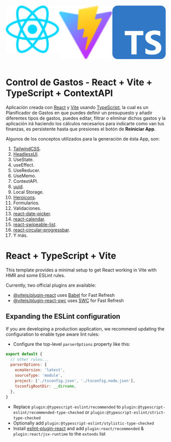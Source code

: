 <div style="display: flex; justify-content: space-between;">
  <p align="center">
    <a href="https://react.dev/" target="blank"><img src="public/react.svg" width="200" alt="React Logo"/></a>
  </p>
  
  <p align="center">
    <a href="https://vitejs.dev/" target="blank"><img src="public/vite.svg" width="200" alt="Vite Logo"/></a>
  </p>

  <p align="center">
    <a href="https://www.typescriptlang.org/" target="blank"><img src="public/typescript.svg" width="200" alt="TypeScript Logo"/></a>
  </p>
</div>

# Control de Gastos - React + Vite + TypeScript + ContextAPI

Aplicación creada con [React](https://react.dev/) y [Vite](https://vitejs.dev/) usando [TypeScript](https://www.typescriptlang.org/), la cual es un Planificador de Gastos en que puedes definir un presupuesto y añadir diferentes tipos de gastos, puedes editar, filtrar o eliminar dichos gastos y la aplicación irá haciendo los cálculos necesarios para indicarte como van tus finanzas, es persistente hasta que presiones el botón de **Reiniciar App**.

Algunos de los conceptos utilizados para la generación de ésta App, son:

1. [TailwindCSS](https://www.npmjs.com/package/tailwindcss).
2. [HeadlessUI](https://headlessui.com/).
3. UseState.
4. useEffect.
5. UseReducer.
6. UseMemo.
7. ContextAPI.
8. [uuid](https://www.npmjs.com/package/uuid).
9. Local Storage.
10. [Heroicons](https://www.npmjs.com/package/@heroicons/react).
11. Formularios.
12. Validaciones.
13. [react-date-picker](https://www.npmjs.com/package/react-date-picker).
14. [react-calendar](https://www.npmjs.com/package/react-calendar).
15. [react-swipeable-list](https://www.npmjs.com/package/react-swipeable-list).
17. [react-circular-progressbar](https://www.npmjs.com/package/react-circular-progressbar).
18. Y más.

# React + TypeScript + Vite

This template provides a minimal setup to get React working in Vite with HMR and some ESLint rules.

Currently, two official plugins are available:

- [@vitejs/plugin-react](https://github.com/vitejs/vite-plugin-react/blob/main/packages/plugin-react/README.md) uses [Babel](https://babeljs.io/) for Fast Refresh
- [@vitejs/plugin-react-swc](https://github.com/vitejs/vite-plugin-react-swc) uses [SWC](https://swc.rs/) for Fast Refresh

## Expanding the ESLint configuration

If you are developing a production application, we recommend updating the configuration to enable type aware lint rules:

- Configure the top-level `parserOptions` property like this:

```js
export default {
  // other rules...
  parserOptions: {
    ecmaVersion: 'latest',
    sourceType: 'module',
    project: ['./tsconfig.json', './tsconfig.node.json'],
    tsconfigRootDir: __dirname,
  },
}
```

- Replace `plugin:@typescript-eslint/recommended` to `plugin:@typescript-eslint/recommended-type-checked` or `plugin:@typescript-eslint/strict-type-checked`
- Optionally add `plugin:@typescript-eslint/stylistic-type-checked`
- Install [eslint-plugin-react](https://github.com/jsx-eslint/eslint-plugin-react) and add `plugin:react/recommended` & `plugin:react/jsx-runtime` to the `extends` list
